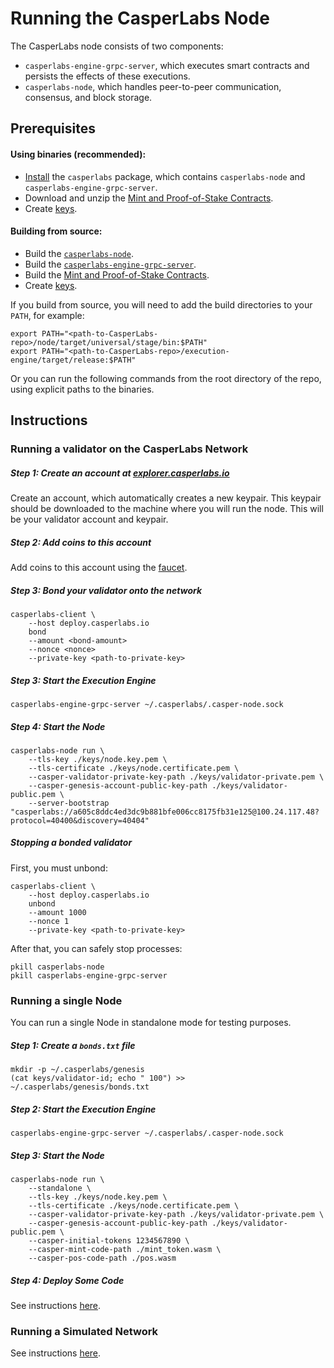 # Running the CasperLabs Node

The CasperLabs node consists of two components:
* `casperlabs-engine-grpc-server`, which executes smart contracts and persists the effects of these executions.
* `casperlabs-node`, which handles peer-to-peer communication, consensus, and block storage.

## Prerequisites

#### Using binaries (recommended):
* [Install](INSTALL.md) the `casperlabs` package, which contains `casperlabs-node` and `casperlabs-engine-grpc-server`.
* Download and unzip the [Mint and Proof-of-Stake Contracts](http://repo.casperlabs.io/casperlabs/repo/dev/blessed-contracts.tar.gz).
* Create [keys](KEYS.md#generating-node-keys-and-validator-keys).

#### Building from source:
* Build the [`casperlabs-node`](BUILD.md#build-the-node).
* Build the [`casperlabs-engine-grpc-server`](BUILD.md#build-the-casperlabs-engine-grpc-server).
* Build the [Mint and Proof-of-Stake Contracts](BUILD.md#build-the-mint-and-proof-of-stake-contracts).
* Create [keys](KEYS.md#generating-node-keys-and-validator-keys).

If you build from source, you will need to add the build directories to your `PATH`, for example:
```
export PATH="<path-to-CasperLabs-repo>/node/target/universal/stage/bin:$PATH"
export PATH="<path-to-CasperLabs-repo>/execution-engine/target/release:$PATH"
```
Or you can run the following commands from the root directory of the repo, using explicit paths to the binaries.

## Instructions

### Running a validator on the CasperLabs Network

##### Step 1: Create an account at [explorer.casperlabs.io](https://explorer.casperlabs.io)

Create an account, which automatically creates a new keypair.  This keypair should be downloaded to the machine where you will run the node.  This will be your validator account and keypair.

##### Step 2: Add coins to this account

Add coins to this account using the [faucet](https://explorer.casperlabs.io/#/faucet).

##### Step 3: Bond your validator onto the network

```
casperlabs-client \
    --host deploy.casperlabs.io 
    bond 
    --amount <bond-amount>
    --nonce <nonce>
    --private-key <path-to-private-key>
```

##### Step 3: Start the Execution Engine

```
casperlabs-engine-grpc-server ~/.casperlabs/.casper-node.sock
```

##### Step 4: Start the Node

```
casperlabs-node run \
    --tls-key ./keys/node.key.pem \
    --tls-certificate ./keys/node.certificate.pem \
    --casper-validator-private-key-path ./keys/validator-private.pem \
    --casper-genesis-account-public-key-path ./keys/validator-public.pem \
    --server-bootstrap "casperlabs://a605c8ddc4ed3dc9b881bfe006cc8175fb31e125@100.24.117.48?protocol=40400&discovery=40404"
```

##### Stopping a bonded validator 

First, you must unbond:
```
casperlabs-client \
    --host deploy.casperlabs.io 
    unbond 
    --amount 1000 
    --nonce 1 
    --private-key <path-to-private-key>
```

After that, you can safely stop processes:
```
pkill casperlabs-node
pkill casperlabs-engine-grpc-server
```

### Running a single Node

You can run a single Node in standalone mode for testing purposes.

##### Step 1: Create a `bonds.txt` file

```
mkdir -p ~/.casperlabs/genesis
(cat keys/validator-id; echo " 100") >> ~/.casperlabs/genesis/bonds.txt
```

##### Step 2: Start the Execution Engine

```
casperlabs-engine-grpc-server ~/.casperlabs/.casper-node.sock
```

##### Step 3: Start the Node

```
casperlabs-node run \
    --standalone \
    --tls-key ./keys/node.key.pem \
    --tls-certificate ./keys/node.certificate.pem \
    --casper-validator-private-key-path ./keys/validator-private.pem \
    --casper-genesis-account-public-key-path ./keys/validator-public.pem \
    --casper-initial-tokens 1234567890 \
    --casper-mint-code-path ./mint_token.wasm \
    --casper-pos-code-path ./pos.wasm
```

##### Step 4: Deploy Some Code

See instructions [here](CONTRACTS.md).

### Running a Simulated Network

See instructions [here](../hack/docker/README.md).

